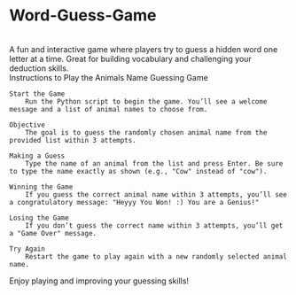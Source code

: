 # Word-Guess-Game
<br>
A fun and interactive game where players try to guess a hidden word one letter at a time. Great for building vocabulary and challenging your deduction skills.
<br>
Instructions to Play the Animals Name Guessing Game

    Start the Game
        Run the Python script to begin the game. You’ll see a welcome message and a list of animal names to choose from.

    Objective
        The goal is to guess the randomly chosen animal name from the provided list within 3 attempts.

    Making a Guess
        Type the name of an animal from the list and press Enter. Be sure to type the name exactly as shown (e.g., "Cow" instead of "cow").

    Winning the Game
        If you guess the correct animal name within 3 attempts, you’ll see a congratulatory message: "Heyyy You Won! :) You are a Genius!"

    Losing the Game
        If you don’t guess the correct name within 3 attempts, you’ll get a "Game Over" message.

    Try Again
        Restart the game to play again with a new randomly selected animal name.

Enjoy playing and improving your guessing skills!
